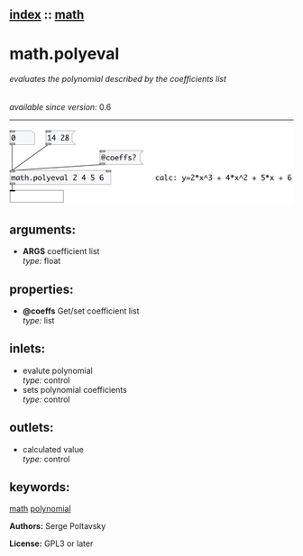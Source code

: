 [index](index.html) :: [math](category_math.html)
---

# math.polyeval

###### evaluates the polynomial described by the coefficients list

*available since version:* 0.6

---




[![example](../examples/img/math.polyeval.jpg)](../examples/pd/math.polyeval.pd)



## arguments:

* **ARGS**
coefficient list<br>
_type:_ float<br>





## properties:

* **@coeffs** 
Get/set coefficient list<br>
_type:_ list<br>



## inlets:

* evalute polynomial<br>
_type:_ control
* sets polynomial coefficients<br>
_type:_ control



## outlets:

* calculated value<br>
_type:_ control



## keywords:

[math](keywords/math.html)
[polynomial](keywords/polynomial.html)






**Authors:** Serge Poltavsky




**License:** GPL3 or later





